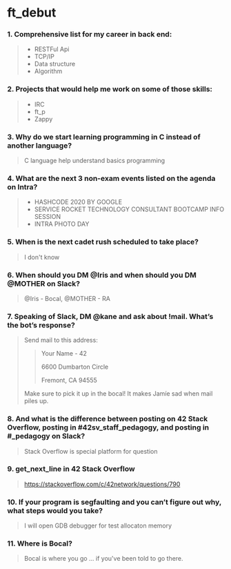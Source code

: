 # ft_debut
### 1. Comprehensive list for my career in back end:
> * RESTFul Api
> * TCP/IP
> * Data structure
> * Algorithm

### 2. Projects that would help me work on some of those skills:
> * IRC
> * ft_p
> * Zappy

### 3. Why do we start learning programming in C instead of another language?
> C language help understand basics programming

### 4. What are the next 3 non-exam events listed on the agenda on Intra?
> * HASHCODE 2020 BY GOOGLE
> * SERVICE ROCKET TECHNOLOGY CONSULTANT BOOTCAMP INFO SESSION
> * INTRA PHOTO DAY

### 5. When is the next cadet rush scheduled to take place?
> I don't know

### 6. When should you DM @Iris and when should you DM @MOTHER on Slack?
> @Iris - Bocal, @MOTHER - RA

### 7. Speaking of Slack, DM @kane and ask about !mail. What’s the bot’s response?
> Send mail to this address:
>
>> Your Name - 42
>>
>> 6600 Dumbarton Circle
>>
>> Fremont, CA 94555
>
> Make sure to pick it up in the bocal! It makes Jamíe sad when mail piles up.

### 8. And what is the difference between posting on 42 Stack Overflow, posting in #42sv_staff_pedagogy, and posting in #_pedagogy on Slack?

> Stack Overflow is special platform for question

### 9. get_next_line in 42 Stack Overflow

> https://stackoverflow.com/c/42network/questions/790

### 10. If your program is segfaulting and you can’t figure out why, what steps would you take?

> I will open GDB debugger for test allocaton memory

### 11. Where is Bocal?

> Bocal is where you go ... if you've been told to go there.

